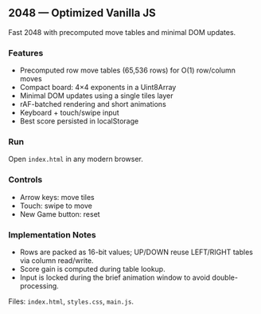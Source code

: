## 2048 — Optimized Vanilla JS

Fast 2048 with precomputed move tables and minimal DOM updates.

### Features
- Precomputed row move tables (65,536 rows) for O(1) row/column moves
- Compact board: 4×4 exponents in a Uint8Array
- Minimal DOM updates using a single tiles layer
- rAF-batched rendering and short animations
- Keyboard + touch/swipe input
- Best score persisted in localStorage

### Run
Open `index.html` in any modern browser.

### Controls
- Arrow keys: move tiles
- Touch: swipe to move
- New Game button: reset

### Implementation Notes
- Rows are packed as 16-bit values; UP/DOWN reuse LEFT/RIGHT tables via column read/write.
- Score gain is computed during table lookup.
- Input is locked during the brief animation window to avoid double-processing.

Files: `index.html`, `styles.css`, `main.js`.


